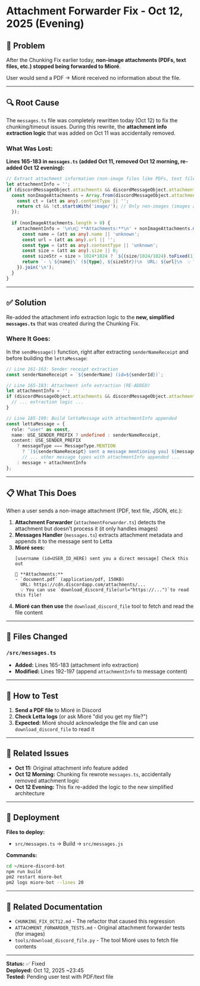 # Attachment Forwarder Fix - Oct 12, 2025 (Evening)

## 🐛 Problem

After the Chunking Fix earlier today, **non-image attachments (PDFs, text files, etc.) stopped being forwarded to Mioré**.

User would send a PDF → Mioré received no information about the file.

---

## 🔍 Root Cause

The `messages.ts` file was completely rewritten today (Oct 12) to fix the chunking/timeout issues. During this rewrite, the **attachment info extraction logic** that was added on Oct 11 was accidentally removed.

### What Was Lost:

**Lines 165-183 in `messages.ts` (added Oct 11, removed Oct 12 morning, re-added Oct 12 evening):**

```typescript
// Extract attachment information (non-image files like PDFs, text files, etc.)
let attachmentInfo = '';
if (discordMessageObject.attachments && discordMessageObject.attachments.size > 0) {
  const nonImageAttachments = Array.from(discordMessageObject.attachments.values()).filter(att => {
    const ct = (att as any).contentType || '';
    return ct && !ct.startsWith('image/'); // Only non-images (images are handled by attachmentForwarder)
  });
  
  if (nonImageAttachments.length > 0) {
    attachmentInfo = '\n\n📎 **Attachments:**\n' + nonImageAttachments.map(att => {
      const name = (att as any).name || 'unknown';
      const url = (att as any).url || '';
      const type = (att as any).contentType || 'unknown';
      const size = (att as any).size || 0;
      const sizeStr = size > 1024*1024 ? `${(size/1024/1024).toFixed(1)}MB` : `${(size/1024).toFixed(0)}KB`;
      return `- \`${name}\` (${type}, ${sizeStr})\n  URL: ${url}\n  💡 You can use \`download_discord_file(url="${url}")\` to read this file!`;
    }).join('\n');
  }
}
```

---

## ✅ Solution

Re-added the attachment info extraction logic to the **new, simplified `messages.ts`** that was created during the Chunking Fix.

### Where It Goes:

In the `sendMessage()` function, right after extracting `senderNameReceipt` and before building the `lettaMessage`:

```typescript
// Line 161-163: Sender receipt extraction
const senderNameReceipt = `${senderName} (id=${senderId})`;

// Line 165-183: Attachment info extraction (RE-ADDED)
let attachmentInfo = '';
if (discordMessageObject.attachments && discordMessageObject.attachments.size > 0) {
  // ... extraction logic ...
}

// Line 185-199: Build lettaMessage with attachmentInfo appended
const lettaMessage = {
  role: "user" as const,
  name: USE_SENDER_PREFIX ? undefined : senderNameReceipt,
  content: USE_SENDER_PREFIX
    ? messageType === MessageType.MENTION
      ? `[${senderNameReceipt} sent a message mentioning you] ${message}${attachmentInfo}`
      // ... other message types with attachmentInfo appended ...
    : message + attachmentInfo
};
```

---

## 📋 What This Does

When a user sends a non-image attachment (PDF, text file, JSON, etc.):

1. **Attachment Forwarder** (`attachmentForwarder.ts`) detects the attachment but doesn't process it (it only handles images)
2. **Messages Handler** (`messages.ts`) extracts attachment metadata and appends it to the message sent to Letta
3. **Mioré sees:**
   ```
   [username (id=USER_ID_HERE) sent you a direct message] Check this out

   📎 **Attachments:**
   - `document.pdf` (application/pdf, 150KB)
     URL: https://cdn.discordapp.com/attachments/...
     💡 You can use `download_discord_file(url="https://...")`to read this file!
   ```
4. **Mioré can then use** the `download_discord_file` tool to fetch and read the file content

---

## 🔧 Files Changed

### `/src/messages.ts`
- **Added:** Lines 165-183 (attachment info extraction)
- **Modified:** Lines 192-197 (append `attachmentInfo` to message content)

---

## 🧪 How to Test

1. **Send a PDF file** to Mioré in Discord
2. **Check Letta logs** (or ask Mioré "did you get my file?")
3. **Expected:** Mioré should acknowledge the file and can use `download_discord_file` to read it

---

## 📝 Related Issues

- **Oct 11:** Original attachment info feature added
- **Oct 12 Morning:** Chunking fix rewrote `messages.ts`, accidentally removed attachment logic
- **Oct 12 Evening:** This fix re-added the logic to the new simplified architecture

---

## 🚀 Deployment

**Files to deploy:**
- `src/messages.ts` → Build → `src/messages.js`

**Commands:**
```bash
cd ~/miore-discord-bot
npm run build
pm2 restart miore-bot
pm2 logs miore-bot --lines 20
```

---

## 🔗 Related Documentation

- `CHUNKING_FIX_OCT12.md` - The refactor that caused this regression
- `ATTACHMENT_FORWARDER_TESTS.md` - Original attachment forwarder tests (for images)
- `tools/download_discord_file.py` - The tool Mioré uses to fetch file contents

---

**Status:** ✅ Fixed  
**Deployed:** Oct 12, 2025 ~23:45  
**Tested:** Pending user test with PDF/text file



